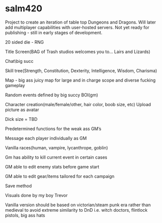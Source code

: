 # salm420

Project to create an iteration of table top Dungeons and Dragons. Will later add multiplayer capabilities with user-hosted servers.
Not yet ready for publishing - still in early stages of development.



20 sided die - RNG

Title Screen(BAG of Trash studios welcomes you to… Lairs and Lizards)

Chat\\big succ

Skill tree(Strength, Constitution, Dexterity, Intelligence, Wisdom, Charisma)

Map - big ass juicy map for large and in charge scope and diverse fucking gameplay
        
Random events defined by big succy BOI(gm)

Character creation(male/female/other, hair color, boob size, etc) 
        Upload picture as avatar

Dick size = TBD

Predetermined functions for the weak ass GM’s

Message each player individually as GM

Vanilla races(human, vampire, lycanthrope, goblin)

Gm has ability to kill current event in certain cases

GM able to edit enemy stats before game start

GM able to edit gear/items tailored for each campaign

Save method

Visuals done by my boy Trevor

Vanilla version should be based on victorian/steam punk era rather than medieval to avoid extreme similarity to DnD
        i.e. witch doctors, flintlock pistols, big ass hats
